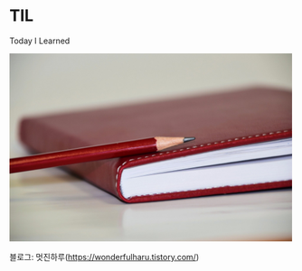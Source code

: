 # TIL
Today I Learned

<img src="https://github.com/psy-g/data/blob/master/TIL.jpg?raw=true" width = "500">



블로그: 멋진하루(https://wonderfulharu.tistory.com/)
